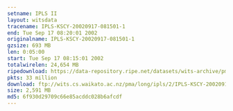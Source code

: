 ```yaml
---
setname: IPLS II
layout: witsdata
tracename: IPLS-KSCY-20020917-081501-1
end: Tue Sep 17 08:20:01 2002
originalname: IPLS-KSCY-20020917-081501-1
gzsize: 693 MB
len: 0:05:00
start: Tue Sep 17 08:15:01 2002
totalwirelen: 24,654 MB
ripedownload: https://data-repository.ripe.net/datasets/wits-archive/pma/long/ipls/2/IPLS-KSCY-20020917-081501-1.gz
pkts: 33 million
download: ftp://wits.cs.waikato.ac.nz/pma/long/ipls/2/IPLS-KSCY-20020917-081501-1.gz
size: 2,591 MB
md5: 6f930d29709c66e85acddc028b6afcdf
---
```

